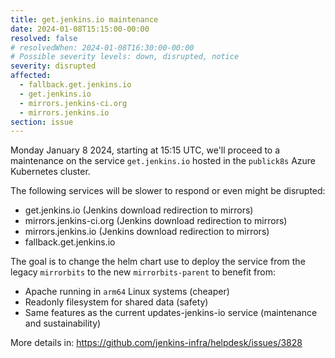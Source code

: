```yaml
---
title: get.jenkins.io maintenance
date: 2024-01-08T15:15:00-00:00
resolved: false
# resolvedWhen: 2024-01-08T16:30:00-00:00
# Possible severity levels: down, disrupted, notice
severity: disrupted
affected:
  - fallback.get.jenkins.io
  - get.jenkins.io
  - mirrors.jenkins-ci.org
  - mirrors.jenkins.io
section: issue
---
```


Monday January 8 2024, starting at 15:15 UTC, we'll proceed to a maintenance on the service `get.jenkins.io` hosted in the `publick8s` Azure Kubernetes cluster.

The following services will be slower to respond or even might be disrupted:

- get.jenkins.io (Jenkins download redirection to mirrors)
- mirrors.jenkins-ci.org (Jenkins download redirection to mirrors)
- mirrors.jenkins.io (Jenkins download redirection to mirrors)
- fallback.get.jenkins.io

The goal is to change the helm chart use to deploy the service from the legacy `mirrorbits` to the new `mirrorbits-parent` to benefit from:

- Apache running in `arm64` Linux systems (cheaper)
- Readonly filesystem for shared data (safety)
- Same features as the current updates-jenkins-io service (maintenance and sustainability)

More details in: https://github.com/jenkins-infra/helpdesk/issues/3828
